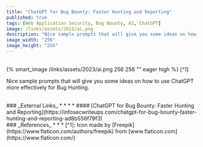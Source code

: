 ```yaml
---
title: "ChatGPT for Bug Bounty: Faster Hunting and Reporting"
published: true
tags: [Web Application Security, Bug Bounty, AI, ChatGPT]
image: /links/assets/2023/ai.png
description: "Nice sample prompts that will give you some ideas on how to use ChatGPT more effectively for Bug Hunting."
image_width: "256"
image_height: "256"
---
```


<br>
{% smart_image /links/assets/2023/ai.png 256 256 "" eager high %}
[^1]
<br>

Nice sample prompts that will give you some ideas on how to use ChatGPT more effectively for Bug Hunting.

<br>
### _External Links_
* * *
* #### [ChatGPT for Bug Bounty: Faster Hunting and Reporting](https://infosecwriteups.com/chatgpt-for-bug-bounty-faster-hunting-and-reporting-ad8b556f79f3)

<br>
### _References_
* * *
[^1]: Icon made by [Freepik](https://www.flaticon.com/authors/freepik) from [www.flaticon.com](https://www.flaticon.com/)
